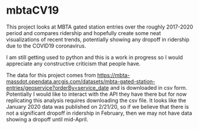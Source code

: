# mbtaCV19

This project looks at MBTA gated station entries over the roughly 2017-2020 period and compares ridership and hopefully create some neat visualizations of recent trends, potentially showing any dropoff in ridership due to the COVID19 coronavirus.

I am still getting used to python and this is a work in progress so I would appreciate any constructive criticism that people have.

The data for this project comes from https://mbta-massdot.opendata.arcgis.com/datasets/mbta-gated-station-entries/geoservice?orderBy=service_date and is downloaded in csv form. Potentially I would like to interact with the API they have there but for now replicating this analysis requires downloading the csv file. It looks like the January 2020 data was published on 2/21/20, so if we believe that there is not a significant dropoff in ridership in February, then we may not have data showing a dropoff until mid-April.

